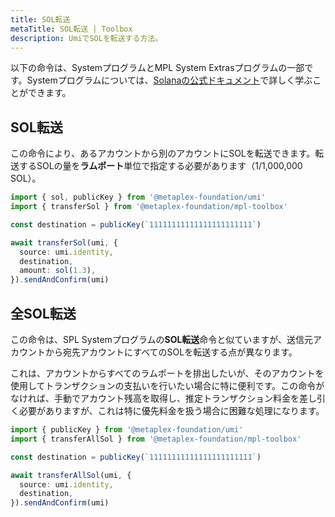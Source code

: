 ```yaml
---
title: SOL転送
metaTitle: SOL転送 | Toolbox
description: UmiでSOLを転送する方法。
---
```


以下の命令は、SystemプログラムとMPL System Extrasプログラムの一部です。Systemプログラムについては、[Solanaの公式ドキュメント](https://docs.solanalabs.com/runtime/programs#system-program)で詳しく学ぶことができます。

## SOL転送

この命令により、あるアカウントから別のアカウントにSOLを転送できます。転送するSOLの量を**ラムポート**単位で指定する必要があります（1/1,000,000 SOL）。

```ts
import { sol, publicKey } from '@metaplex-foundation/umi'
import { transferSol } from '@metaplex-foundation/mpl-toolbox'

const destination = publicKey(`11111111111111111111111`)

await transferSol(umi, {
  source: umi.identity,
  destination,
  amount: sol(1.3),
}).sendAndConfirm(umi)
```

## 全SOL転送

この命令は、SPL Systemプログラムの**SOL転送**命令と似ていますが、送信元アカウントから宛先アカウントにすべてのSOLを転送する点が異なります。

これは、アカウントからすべてのラムポートを排出したいが、そのアカウントを使用してトランザクションの支払いを行いたい場合に特に便利です。この命令がなければ、手動でアカウント残高を取得し、推定トランザクション料金を差し引く必要がありますが、これは特に優先料金を扱う場合に困難な処理になります。

```ts
import { publicKey } from '@metaplex-foundation/umi'
import { transferAllSol } from '@metaplex-foundation/mpl-toolbox'

const destination = publicKey(`11111111111111111111111`)

await transferAllSol(umi, {
  source: umi.identity,
  destination,
}).sendAndConfirm(umi)
```
